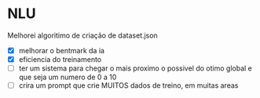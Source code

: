 # NLU

Melhorei algoritimo de criação de dataset.json
- [x] melhorar o bentmark da ia  
- [x] eficiencia do treinamento
- [ ] ter um sistema para chegar o mais proximo o possivel do otimo global e que seja um numero de 0 a 10
- [ ] crira um prompt que crie MUITOS dados de treino, em muitas areas
